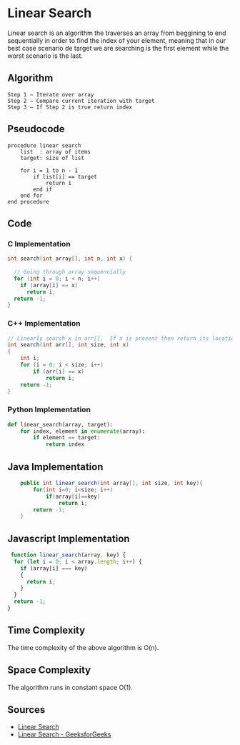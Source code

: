 # Linear Search

Linear search is an algorithm the traverses an array from beggining to end sequentially in order to find the index of your element, meaning that in our best case scenario de target we are searching is the first element while the worst scenario is the last.

## Algorithm

```
Step 1 − Iterate over array
Step 2 − Compare current iteration with target
Step 3 − If Step 2 is true return index
```

## Pseudocode

```
procedure linear search 
    list  : array of items
    target: size of list

    for i = 1 to n - 1
        if list[i] == target
            return i
        end if
    end for
end procedure
```

## Code

### C Implementation

```C
int search(int array[], int n, int x) {
  
  // Going through array sequencially
  for (int i = 0; i < n; i++)
    if (array[i] == x)
      return i;
  return -1;
}
```

### C++ Implementation

```cpp  
// Linearly search x in arr[].  If x is present then return its location,  otherwise return -1
int search(int arr[], int size, int x)
{
    int i;
    for (i = 0; i < size; i++)
        if (arr[i] == x)
            return i;
    return -1;
}
```

### Python Implementation

```python
def linear_search(array, target):
    for index, element in enumerate(array):
        if element == target:
            return index 
```

## Java Implementation

```java
    public int linear_search(int array[], int size, int key){
        for(int i=0; i<size; i++)
            if(array[i]==key)
                return i;
        return -1;
    }
```

## Javascript Implementation

```javascript
 function linear_search(array, key) {
  for (let i = 0; i < array.length; i++) {
    if (array[i] === key) 
    {
      return i;
    }
  }
  return -1;
}
```

## Time Complexity

The time complexity of the above algorithm is O(n).

## Space Complexity

The algorithm runs in constant space O(1).

## Sources
    
- [Linear Search](https://en.wikipedia.org/wiki/Linear_search)
- [Linear Search - GeeksforGeeks](https://www.geeksforgeeks.org/linear-search/)
